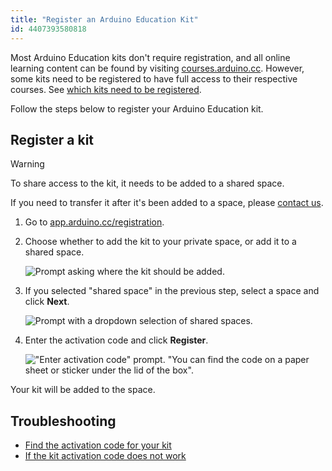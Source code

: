 ```yaml
---
title: "Register an Arduino Education Kit"
id: 4407393580818
---
```


 Most Arduino Education kits don't require registration, and all online learning content can be found by visiting [courses.arduino.cc](https://www.arduino.cc/education/courses/). However, some kits need to be registered to have full access to their respective courses. See [which kits need to be registered](https://support.arduino.cc/hc/en-us/articles/4402999992850-Where-is-the-activation-code-for-my-kit#kits).

 Follow the steps below to register your Arduino Education kit.

## Register a kit

> [!WARNING]
> To share access to the kit, it needs to be added to a shared space.
>
> If you need to transfer it after it's been added to a space, please [contact us](https://www.arduino.cc/en/contact-us/).

1. Go to [app.arduino.cc/registration](https://app.arduino.cc/registration).

2. Choose whether to add the kit to your private space, or add it to a shared space.

   ![Prompt asking where the kit should be added.](img/register-kit-where-add.png)

3. If you selected "shared space" in the previous step, select a space and click **Next**.

   ![Prompt with a dropdown selection of shared spaces.](img/register-kit-which-space.png)

4. Enter the activation code and click **Register**.

   !["Enter activation code" prompt. "You can find the code on a paper sheet or sticker under the lid of the box".](img/register-kit-activation-code.png)

Your kit will be added to the space.

## Troubleshooting

* [Find the activation code for your kit](https://support.arduino.cc/hc/en-us/articles/4402999992850-Where-is-the-activation-code-for-my-kit-)
* [If the kit activation code does not work](https://support.arduino.cc/hc/en-us/articles/360017549580-If-the-kit-activation-code-does-not-work)
